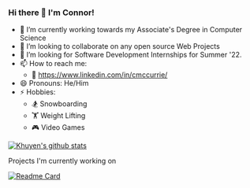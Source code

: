 ### Hi there 👋 I'm Connor!

- 🔭 I’m currently working towards my Associate's Degree in Computer Science
- 👯 I’m looking to collaborate on any open source Web Projects
- 🤔 I’m looking for Software Development Internships for Summer '22. 
- 📫 How to reach me: 
  - 🏢 https://www.linkedin.com/in/cmccurrie/
- 😄 Pronouns: He/Him
- ⚡ Hobbies: 
  - 🏂 Snowboarding 
  - 🏋️ Weight Lifting
  - 🎮 Video Games

[![Khuyen's github stats](https://github-readme-stats.vercel.app/api?username=adinsxx&count_private=true&show_icons=true&theme=radical&hide_rank=false)](https://github.com/adinsxx/github-readme-stats)

Projects I'm currently working on

[![Readme Card](https://github-readme-stats.vercel.app/api/pin/?username=WCTC&repo=PicNic)](https://github.com/BIT-WCTC/PicNic)
